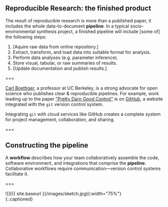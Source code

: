 ---
---

## Reproducible Research: the finished product

The result of reproducible research is more than a published paper, it includes the whole data-to-document **pipeline**. In a typical socio-environmental synthesis project, a finished pipeline will include [some of] the following steps:

1. [Aquire raw data from online repository.]
1. Extract, transform, and load data into suitable format for analysis.
1. Perform data analyses (e.g. parameter inference).
1. Store visual, tabular, or raw summaries of results.
1. [Update documentation and publish results.]

===

[Carl Boettiger](http://www.carlboettiger.info), a professor at UC Berkeley, is
a strong advocate for open science who publishes clear & reproducible pipelines.
For example, work leading up to the paper ["Pretty Darn Good Control"](http://github.com/cboettig/pdg_control) is on [GitHub](http://github.com),
a website integrated with the `git` version control system.

Integrating `git` with cloud services like GitHub creates a complete system for project management, collaboration, and sharing.

===

## Constructing the pipeline

A **workflow** describes how your team collaboratively assemble the code, software environment, and integrations that comprise the **pipeline**. Collaborative workflows require communication&mdash;version control systems facilitate it.

===

![]({{ site.baseurl }}/images/sketch.jpg){:width="75%"}  
{:.captioned}

